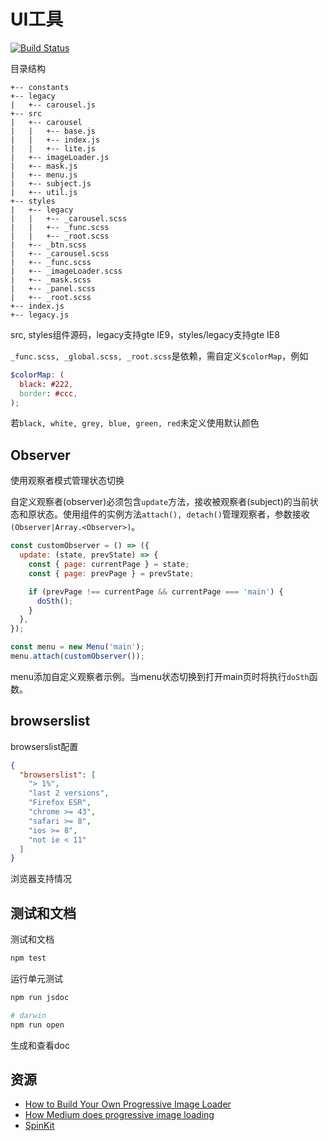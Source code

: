 # UI工具

[![Build Status](https://travis-ci.org/zp25/zp-ui.svg?branch=master)](https://travis-ci.org/zp25/zp-ui)

目录结构

~~~
+-- constants
+-- legacy
|   +-- carousel.js
+-- src
|   +-- carousel
|   |   +-- base.js
|   |   +-- index.js
|   |   +-- lite.js
|   +-- imageLoader.js
|   +-- mask.js
|   +-- menu.js
|   +-- subject.js
|   +-- util.js
+-- styles
|   +-- legacy
|   |   +-- _carousel.scss
|   |   +-- _func.scss
|   |   +-- _root.scss
|   +-- _btn.scss
|   +-- _carousel.scss
|   +-- _func.scss
|   +-- _imageLoader.scss
|   +-- _mask.scss
|   +-- _panel.scss
|   +-- _root.scss
+-- index.js
+-- legacy.js
~~~

src, styles组件源码，legacy支持gte IE9，styles/legacy支持gte IE8

`_func.scss, _global.scss, _root.scss`是依赖，需自定义`$colorMap`，例如

~~~scss
$colorMap: (
  black: #222,
  border: #ccc,
);
~~~

若`black, white, grey, blue, green, red`未定义使用默认颜色

## Observer
使用观察者模式管理状态切换

自定义观察者(observer)必须包含`update`方法，接收被观察者(subject)的当前状态和原状态。使用组件的实例方法`attach(), detach()`管理观察者，参数接收`(Observer|Array.<Observer>)`。

~~~javascript
const customObserver = () => ({
  update: (state, prevState) => {
    const { page: currentPage } = state;
    const { page: prevPage } = prevState;

    if (prevPage !== currentPage && currentPage === 'main') {
      doSth();
    }
  },
});

const menu = new Menu('main');
menu.attach(customObserver());
~~~
menu添加自定义观察者示例。当menu状态切换到打开main页时将执行`doSth`函数。

## browserslist
browserslist配置

~~~json
{
  "browserslist": [
    "> 1%",
    "last 2 versions",
    "Firefox ESR",
    "chrome >= 43",
    "safari >= 8",
    "ios >= 8",
    "not ie < 11"
  ]
}
~~~
浏览器支持情况

## 测试和文档
测试和文档

~~~bash
npm test
~~~
运行单元测试

~~~bash
npm run jsdoc

# darwin
npm run open
~~~
生成和查看doc

## 资源
+ [How to Build Your Own Progressive Image Loader](https://www.sitepoint.com/how-to-build-your-own-progressive-image-loader/ "How to Build Your Own Progressive Image Loader")
+ [How Medium does progressive image loading](https://jmperezperez.com/medium-image-progressive-loading-placeholder/ "How Medium does progressive image loading")
+ [SpinKit](http://tobiasahlin.com/spinkit/ "SpinKit")
